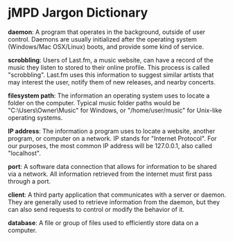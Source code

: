 jMPD Jargon Dictionary
======================

**daemon**: A program that operates in the background, outside of user control. Daemons are usually initialized after the operating system (Windows/Mac OSX/Linux) boots, and provide some kind of service.

**scrobbling**: Users of Last.fm, a music website, can have a record of the music they listen to stored to their online profile. This process is called "scrobbling". Last.fm uses this information to suggest similar artists that may interest the user, notify them of new releases, and nearby concerts.

**filesystem path**: The information an operating system uses to locate a folder on the computer. Typical music folder paths would be "C:\Users\Owner\Music" for Windows, or "/home/user/music" for Unix-like operating systems.

**IP address**: The information a program uses to locate a website, another program, or computer on a network. IP stands for "Internet Protocol". For our purposes, the most common IP address will be 127.0.0.1, also called "localhost".

**port**: A software data connection that allows for information to be shared via a network. All information retrieved from the internet must first pass through a port.

**client**: A third party application that communicates with a server or daemon. They are generally used to retrieve information from the daemon, but they can also send requests to control or modify the behavior of it.

**database**: A file or group of files used to efficiently store data on a computer.
